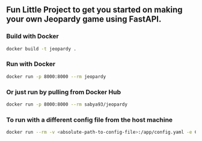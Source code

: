 ## Fun Little Project to get you started on making your own Jeopardy game using FastAPI.

### Build with Docker

```bash
docker build -t jeopardy .
```

### Run with Docker

```bash
docker run -p 8000:8000 --rm jeopardy
```

### Or just run by pulling from Docker Hub

```bash
docker run -p 8000:8000 --rm sabya93/jeopardy
```

### To run with a different config file from the host machine

```bash
docker run --rm -v <absolute-path-to-config-file>:/app/config.yaml -e CONFIG_PATH=/app/config.yaml -v <absolute-path-to-media-folder>:/app/media -p 8000:8000 sabya93/jeopardy
```